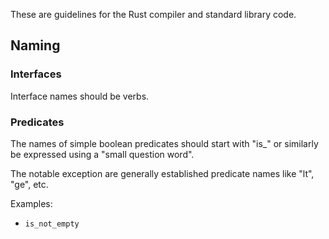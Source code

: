 These are guidelines for the Rust compiler and standard library code.

## Naming

### Interfaces

Interface names should be verbs.

### Predicates

The names of simple boolean predicates should start with "is_" or similarly be expressed using a "small question word".

The notable exception are generally established predicate names like "lt", "ge", etc.

Examples:

* ```is_not_empty```